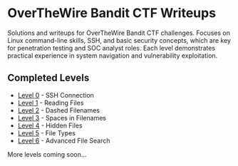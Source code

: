 # OverTheWire Bandit CTF Writeups

Solutions and writeups for OverTheWire Bandit CTF challenges. Focuses on Linux command-line skills, SSH, and basic security concepts, which are key for penetration testing and SOC analyst roles. Each level demonstrates practical experience in system navigation and vulnerability exploitation.

## Completed Levels

- [Level 0](levels/level-00.md) - SSH Connection
- [Level 1](levels/level-01.md) - Reading Files  
- [Level 2](levels/level-02.md) - Dashed Filenames
- [Level 3](levels/level-03.md) - Spaces in Filenames
- [Level 4](levels/level-04.md) - Hidden Files
- [Level 5](levels/level-05.md) - File Types
- [Level 6](levels/level-06.md) - Advanced File Search

More levels coming soon...
